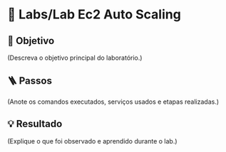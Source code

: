 # 🧪 Labs/Lab Ec2 Auto Scaling

## 🎯 Objetivo
(Descreva o objetivo principal do laboratório.)

## 🪜 Passos
(Anote os comandos executados, serviços usados e etapas realizadas.)

## 💡 Resultado
(Explique o que foi observado e aprendido durante o lab.)
